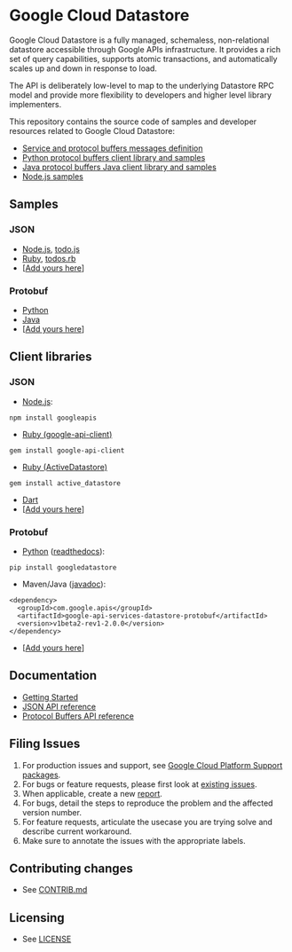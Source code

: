 # Google Cloud Datastore

Google Cloud Datastore is a fully managed, schemaless, non-relational
datastore accessible through Google APIs infrastructure. It provides
a rich set of query capabilities, supports atomic transactions, and
automatically scales up and down in response to load.

The API is deliberately low-level to map to the underlying Datastore RPC model and provide more flexibility to developers and higher level library implementers.

This repository contains the source code of samples and developer
resources related to Google Cloud Datastore:
- [Service and protocol buffers messages definition][6]
- [Python protocol buffers client library and samples][9]
- [Java protocol buffers Java client library and samples][10]
- [Node.js samples][11]

## Samples

### JSON
- [Node.js][3], [todo.js][24]
- [Ruby][21], [todos.rb][25]
- [[Add yours here][16]]

### Protobuf
- [Python][1]
- [Java][2]
- [[Add yours here][16]]

## Client libraries

### JSON

- [Node.js][17]:

```
npm install googleapis
```

- [Ruby (google-api-client)][23]

```
gem install google-api-client
```

- [Ruby (ActiveDatastore)][22]

```
gem install active_datastore
```

- [Dart][26]
- [[Add yours here][16]]

### Protobuf
- [Python][18] ([readthedocs][19]):

```
pip install googledatastore
```

- Maven/Java ([javadoc][20]):

```
<dependency>
  <groupId>com.google.apis</groupId>
  <artifactId>google-api-services-datastore-protobuf</artifactId>
  <version>v1beta2-rev1-2.0.0</version>
</dependency>
```

- [[Add yours here][16]]

## Documentation

- [Getting Started][4]
- [JSON API reference][5]
- [Protocol Buffers API reference][6]

## Filing Issues

1. For production issues and support, see [Google Cloud Platform Support packages][13].
1. For bugs or feature requests, please first look at [existing issues][14].
1. When applicable, create a new [report][15].
1. For bugs, detail the steps to reproduce the problem and the affected version number.
1. For feature requests, articulate the usecase you are trying solve and describe current workaround.
1. Make sure to annotate the issues with the appropriate labels.

## Contributing changes

- See [CONTRIB.md][7]

## Licensing

- See [LICENSE][8]

[1]: python/demos/trivial/adams.py
[2]: java/demos/src/main/java/com/google/api/services/datastore/demos/trivial/adams.java
[3]: https://github.com/GoogleCloudPlatform/google-cloud-datastore/blob/master/nodejs/demos/trivial/adams.js
[4]: https://developers.google.com/datastore
[5]: https://developers.google.com/datastore/docs/apis/v1beta2/
[6]: https://developers.google.com/datastore/docs/apis/v1beta2/proto
[7]: CONTRIB.md
[8]: LICENSE
[9]: python
[10]: java
[11]: nodejs
[13]: https://cloud.google.com/support/packages
[14]: https://github.com/GoogleCloudPlatform/google-cloud-datastore/issues
[15]: https://github.com/GoogleCloudPlatform/google-cloud-datastore/issues/new
[16]: https://github.com/GoogleCloudPlatform/google-cloud-datastore/fork
[17]: https://npmjs.org/package/googleapis
[18]: https://pypi.python.org/pypi/googledatastore
[19]: googledatastore.readthedocs.org
[20]: https://developers.google.com/datastore/docs/apis/javadoc/
[21]: ruby/demos/trivial/adams.rb
[22]: https://github.com/sudhirj/active_datastore
[23]: https://rubygems.org/gems/google-api-client
[24]: nodejs/demos/todos/todo.js
[25]: ruby/demos/todos/todos.rb
[26]: https://github.com/dart-google-apis/dart_datastore_v1beta1_api_client
